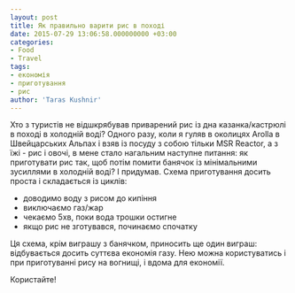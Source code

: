 ```yaml
---
layout: post
title: Як правильно варити рис в поході
date: 2015-07-29 13:06:58.000000000 +03:00
categories:
- Food
- Travel
tags:
- економія
- приготування
- рис
author: 'Taras Kushnir'
---
```


Хто з туристів не відшкрябував приварений рис із дна казанка/кастрюлі в поході в холодній воді? Одного разу, коли я гуляв в околицях Arolla в Швейцарських Альпах і взяв із посуду з собою тільки MSR Reactor, а з їжі - рис і овочі, в мене стало нагальним наступне питання: як приготувати рис так, щоб потім помити банячок із мінімальними зусиллями в холодній воді? І придумав. Схема приготування досить проста і складається із циклів:
<ul>
<li>доводимо воду з рисом до кипіння</li>
<li>виключаємо газ/жар</li>
<li>чекаємо 5хв, поки вода трошки остигне</li>
<li>якщо рис не зготувався, починаємо спочатку</li>
</ul>

Ця схема, крім виграшу з банячком, приносить ще один виграш: відбувається досить суттєва економія газу. Нею можна користуватись і при приготуванні рису на вогнищі, і вдома для економії.

Користайте!
